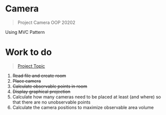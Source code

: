 # Camera
> Project Camera OOP 20202
<p> Using MVC Pattern </p>

# Work to do
> [Project Topic](https://docs.google.com/document/d/1hPh7Rb9DdRfRZ6GUV3TcYA1bmXNdDpQ7BoIde18792M)
<ol>
<li><s>Read file and create room</s></li>
<li><s>Place camera</s></li>
<li><s>Calculate observable points in room</s></li>
<li><s>Display graphical projection</s></li>
<li>Calculate how many cameras need to be placed at least (and where) so that there are no unobservable points</li>
<li>Calculate the camera positions to maximize observable area volume</li>
</ol>